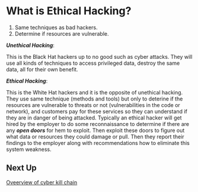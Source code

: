 # What is Ethical Hacking?

1. Same techniques as bad hackers.
2. Determine if resources are vulnerable.

**_Unethical Hacking_**:

This is the Black Hat hackers up to no good such as cyber attacks. They will use all kinds of techniques to access privileged data, destroy the same data, all for their own benefit.

**_Ethical Hacking_**:

This is the White Hat hackers and it is the opposite of unethical hacking. They use same technique (methods and tools) but only to deterine if the resources are vulnerable to threats or not (vulnerabilities in the code or network), and customers pay for these services so they can understand if they are in danger of being attacked. Typically an ethical hacker will get hired by the employer to do some reconnaissance to determine if there are any **_open doors_** for hem to exploit. Then exploit these doors to figure out what data or resources they could damage or pull. Then they report their findings to the employer along with recommendations how to eliminate this system weakness.

## Next Up

[Oveerview of cyber kill chain](https://www.linkedin.com/learning/foundational-javascript-security/overview-of-cyber-kill-chain?autoSkip=true&resume=false&u=93622354)
